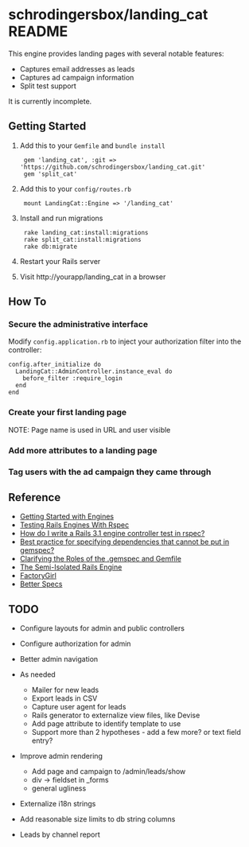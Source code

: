# schrodingersbox/landing_cat README

This engine provides landing pages with several notable features:
  * Captures email addresses as leads
  * Captures ad campaign information
  * Split test support

It is currently incomplete.

## Getting Started

1. Add this to your `Gemfile` and `bundle install`

		gem 'landing_cat', :git => 'https://github.com/schrodingersbox/landing_cat.git'
        gem 'split_cat'

2. Add this to your `config/routes.rb`

		mount LandingCat::Engine => '/landing_cat'

3. Install and run migrations

        rake landing_cat:install:migrations
        rake split_cat:install:migrations
        rake db:migrate

4. Restart your Rails server

5.  Visit http://yourapp/landing_cat in a browser

## How To

### Secure the administrative interface

Modify `config.application.rb` to inject your authorization filter into the controller:

    config.after_initialize do
      LandingCat::AdminController.instance_eval do
        before_filter :require_login
      end
    end

### Create your first landing page

NOTE: Page name is used in URL and user visible

### Add more attributes to a landing page

### Tag users with the ad campaign they came through

## Reference

 * [Getting Started with Engines](http://edgeguides.rubyonrails.org/engines.html)
 * [Testing Rails Engines With Rspec](http://whilefalse.net/2012/01/25/testing-rails-engines-rspec/)
 * [How do I write a Rails 3.1 engine controller test in rspec?](http://stackoverflow.com/questions/5200654/how-do-i-write-a-rails-3-1-engine-controller-test-in-rspec)
 * [Best practice for specifying dependencies that cannot be put in gemspec?](https://groups.google.com/forum/?fromgroups=#!topic/ruby-bundler/U7FMRAl3nJE)
 * [Clarifying the Roles of the .gemspec and Gemfile](http://yehudakatz.com/2010/12/16/clarifying-the-roles-of-the-gemspec-and-gemfile/)
 * [The Semi-Isolated Rails Engine](http://bibwild.wordpress.com/2012/05/10/the-semi-isolated-rails-engine/)
 * [FactoryGirl](https://github.com/thoughtbot/factory_girl)
 * [Better Specs](http://betterspecs.org)

## TODO

* Configure layouts for admin and public controllers
* Configure authorization for admin
* Better admin navigation

* As needed
    * Mailer for new leads
    * Export leads in CSV
    * Capture user agent for leads
    * Rails generator to externalize view files, like Devise
    * Add page attribute to identify template to use
    * Support more than 2 hypotheses - add a few more?  or text field entry?

* Improve admin rendering
  * Add page and campaign to /admin/leads/show
  * div -> fieldset in _forms
  * general ugliness
* Externalize i18n strings
* Add reasonable size limits to db string columns

* Leads by channel report
